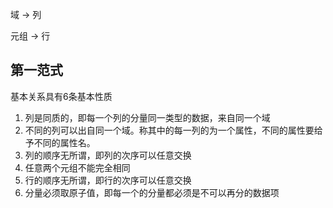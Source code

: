域 -> 列

元组 -> 行



## 第一范式

基本关系具有6条基本性质

1. 列是同质的，即每一个列的分量同一类型的数据，来自同一个域
2. 不同的列可以出自同一个域。称其中的每一列的为一个属性，不同的属性要给予不同的属性名。
3. 列的顺序无所谓，即列的次序可以任意交换
4. 任意两个元组不能完全相同
5. 行的顺序无所谓，即行的次序可以任意交换
6. 分量必须取原子值，即每一个的分量都必须是不可以再分的数据项
